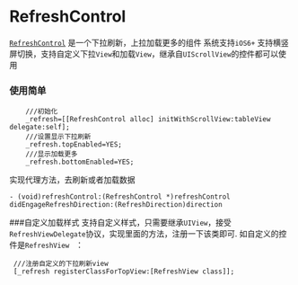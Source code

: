 RefreshControl
==============

[`RefreshControl`]('https://github.com/ydj/RefreshControl') 是一个下拉刷新，上拉加载更多的组件
系统支持`iOS6+`
支持横竖屏切换，支持自定义下拉`View`和加载`View`，继承自`UIScrollView`的控件都可以使用




### 使用简单
```
	///初始化
    _refresh=[[RefreshControl alloc] initWithScrollView:tableView delegate:self];
    ///设置显示下拉刷新
    _refresh.topEnabled=YES;
    ///显示加载更多
    _refresh.bottomEnabled=YES;

```
实现代理方法，去刷新或者加载数据
```
- (void)refreshControl:(RefreshControl *)refreshControl didEngageRefreshDirection:(RefreshDirection)direction
```

###自定义加载样式
支持自定义样式，只需要继承`UIView`，接受`RefreshViewDelegate`协议，实现里面的方法，注册一下该类即可.
如自定义的控件是`RefreshView ` ：
```
 ///注册自定义的下拉刷新view
 [_refresh registerClassForTopView:[RefreshView class]];
```





 


